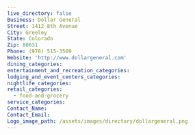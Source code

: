 ```yaml
---
live_directory: false
Business: Dollar General
Street: 1412 8th Avenue
City: Greeley
State: Colorado
Zip: 80631
Phone: (970) 515-3509
Website: 'http://www.dollargeneral.com'
dining_categories:
entertainment_and_recreation_categories:
lodging_and_event_centers_categories:
nightlife_categories:
retail_categories:
  - food-and-grocery
service_categories:
Contact_Name:
Contact_Email:
Logo_image_path: /assets/images/directory/dollargeneral.png
---
```


